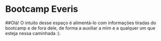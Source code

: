 # Bootcamp Everis

##Olá! O intuito desse espaço é alimentá-lo com informações tiradas do bootcamp e de fora dele, de forma a auxiliar a mim e a qualquer um que esteja nessa caminhada :).


